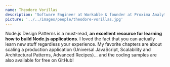 ```yaml
---
name: Theodore Vorillas
description: 'Software Engineer at Workable & founder at Proxima Analytics'
picture: '../../images/people/theodore-vorillas.jpg'
---
```


Node.js Design Patterns is a must-read, **an excellent resource for learning how to build Node.js applications**. I loved the fact that you can actually learn new stuff regardless your experience. My favorite chapters are about scaling a production application (Universal JavaScript, Scalability and Architectural Patterns, Advanced Recipes)... and the coding samples are also available for free on GitHub!
